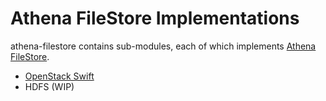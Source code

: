 Athena FileStore Implementations
================================

athena-filestore contains sub-modules, each of which implements
[Athena FileStore](../athena-core/src/main/java/com/qubitpi/athena/filestore/FileStore.java).

* [OpenStack Swift](./athena-filestore-swift)
* HDFS (WIP)
